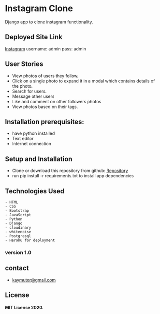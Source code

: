 # Instagram Clone
Django app to clone instagram functionality.

## Deployed Site Link
[Instagram](https://instagram.herokuapp.com/)
username: admin
pass: admin

## User Stories
- View photos of users they follow.
- Click on a single photo to expand it in a modal which contains details of the photo.
- Search for users.
- Message other users
- Like and comment on other followers photos
- View photos based on their tags.

## Installation prerequisites:
- have python installed 
- Text editor
- Internet connection

## Setup and Installation
- Clone or download this repository from github: [Repository](https://github.com/kelvin-daniel/instagram)
- run pip install -r requirements.txt to install app dependencies

## Technologies Used
    - HTML
    - CSS 
    - Bootstrap
    - JavaScript
    - Python 
    - Django 
    - cloudinary
    - whitenoise
    - Postgresql
    - Heroku for deployment


### version 1.0

## contact
- kaymutor@gmail.com

## License
#### MIT License 2020. 